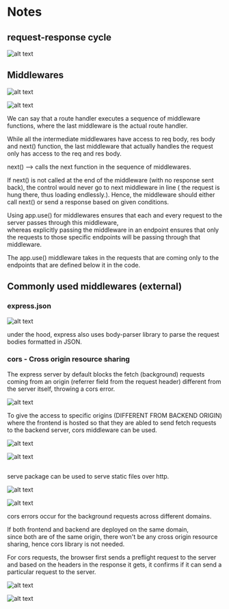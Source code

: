# Notes

## request-response cycle

![alt text](image.png)

## Middlewares

![alt text](image-2.png)

![alt text](image-3.png)

We can say that a route handler executes a sequence of middleware functions, where the last middleware is the actual route handler.

While all the intermediate middlewares have access to req body, res body and next() function, the last middleware that actually handles the request only has access to the req and res body.  

next() -->  calls the next function in the sequence of middlewares.

If next() is not called at the end of the middleware (with no response sent back), the control would never go to next middleware in line ( the request is hung there, thus loading endlessly.). Hence, the middleware should either call next() or send a response based on given conditions.

Using app.use() for middlewares ensures that each and every request to the server passes through this middleware,  
whereas explicitly passing the middleware in an endpoint ensures that only the requests to those specific endpoints will be passing through that middleware.  

The app.use() middleware takes in the requests that are coming only to the endpoints that are defined below it in the code.

## Commonly used middlewares (external)

### express.json

![alt text](image-1.png)  

under the hood, express also uses body-parser library to parse the request bodies formatted in JSON.  

### cors - Cross origin resource sharing

The express server by default blocks the fetch (background) requests coming from an origin (referrer field from the request header) different from the server itself, throwing a cors error.  

![alt text](image-6.png)

To give the access to specific origins (DIFFERENT FROM BACKEND ORIGIN) where the frontend is hosted so that they are abled to send fetch requests to the backend server, cors middleware can be used.

![alt text](image-4.png)

![alt text](image-5.png)

##

serve package can be used to serve static files over http.

![alt text](image-9.png)

![alt text](image-8.png)

cors errors occur for the background requests across different domains.  

If both frontend and backend are deployed on the same domain,  
since both are of the same origin, there won't be any cross origin resource sharing, hence cors library is not needed.

For cors requests, the browser first sends a preflight request to the server and based on the headers in the response it gets, it confirms if it can send a particular request to the server.

![alt text](image-11.png)

![alt text](image-10.png)

